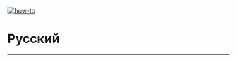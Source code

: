 [![how-to](https://img.shields.io/badge/select-language-blue.svg)](https://github.com/fRead-dev/info/blob/main/README.md)
# Русский

---

